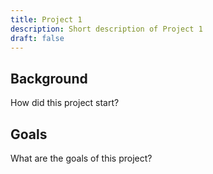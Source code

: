 ```yaml
---
title: Project 1
description: Short description of Project 1
draft: false
---
```


## Background

How did this project start?

## Goals

What are the goals of this project?